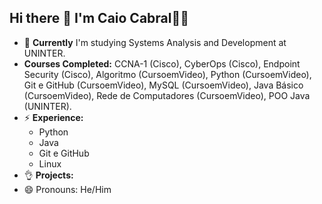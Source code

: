## Hi there 👋 I'm Caio Cabral👨‍💻

- 🔭 **Currently** I'm studying Systems Analysis and Development at UNINTER.
- **Courses Completed:** CCNA-1 (Cisco), CyberOps (Cisco), Endpoint Security (Cisco), Algoritmo (CursoemVideo), Python (CursoemVideo), Git e GitHub (CursoemVideo), MySQL (CursoemVideo), Java Básico (CursoemVideo), Rede de Computadores (CursoemVideo), POO Java (UNINTER).
- ⚡ **Experience:**
  - Python
  - Java
  - Git e GitHub
  - Linux
- 👌 **Projects:**
- 😄 Pronouns: He/Him

